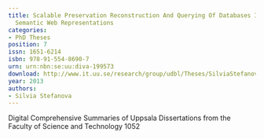 ```yaml
---
title: Scalable Preservation Reconstruction And Querying Of Databases In Terms Of
  Semantic Web Representations
categories:
- PhD Theses
position: 7
issn: 1651-6214
isbn: 978-91-554-8690-7
urn: urn:nbn:se:uu:diva-199573
download: http://www.it.uu.se/research/group/udbl/Theses/SilviaStefanovaPhD.pdf
year: 2013
authors:
- Silvia Stefanova
---
```


Digital Comprehensive Summaries of Uppsala Dissertations from the Faculty of Science and Technology 1052
